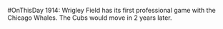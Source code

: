 #OnThisDay 1914: Wrigley Field has its first professional game with the Chicago Whales. The Cubs would move in 2 years later.